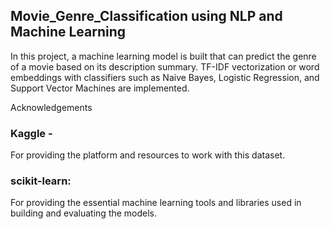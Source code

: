 ## Movie_Genre_Classification using NLP and Machine Learning
In this project, a machine learning model is built that can predict the genre of a movie based on its description summary. TF-IDF vectorization or word embeddings with classifiers such as Naive Bayes, Logistic Regression, and Support Vector Machines are implemented.

Acknowledgements
### Kaggle -
For providing the platform and resources to work with this dataset.

### scikit-learn:
For providing the essential machine learning tools and libraries used in building and evaluating the models.
